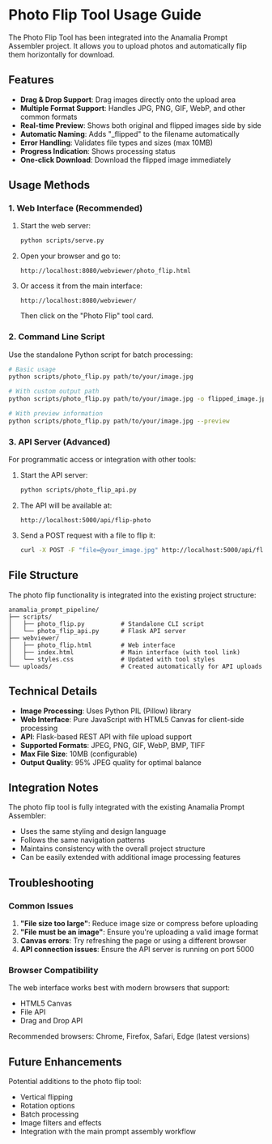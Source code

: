 # Photo Flip Tool Usage Guide

The Photo Flip Tool has been integrated into the Anamalia Prompt Assembler project. It allows you to upload photos and automatically flip them horizontally for download.

## Features

- **Drag & Drop Support**: Drag images directly onto the upload area
- **Multiple Format Support**: Handles JPG, PNG, GIF, WebP, and other common formats
- **Real-time Preview**: Shows both original and flipped images side by side
- **Automatic Naming**: Adds "_flipped" to the filename automatically
- **Error Handling**: Validates file types and sizes (max 10MB)
- **Progress Indication**: Shows processing status
- **One-click Download**: Download the flipped image immediately

## Usage Methods

### 1. Web Interface (Recommended)

1. Start the web server:
   ```bash
   python scripts/serve.py
   ```

2. Open your browser and go to:
   ```
   http://localhost:8080/webviewer/photo_flip.html
   ```

3. Or access it from the main interface:
   ```
   http://localhost:8080/webviewer/
   ```
   Then click on the "Photo Flip" tool card.

### 2. Command Line Script

Use the standalone Python script for batch processing:

```bash
# Basic usage
python scripts/photo_flip.py path/to/your/image.jpg

# With custom output path
python scripts/photo_flip.py path/to/your/image.jpg -o flipped_image.jpg

# With preview information
python scripts/photo_flip.py path/to/your/image.jpg --preview
```

### 3. API Server (Advanced)

For programmatic access or integration with other tools:

1. Start the API server:
   ```bash
   python scripts/photo_flip_api.py
   ```

2. The API will be available at:
   ```
   http://localhost:5000/api/flip-photo
   ```

3. Send a POST request with a file to flip it:
   ```bash
   curl -X POST -F "file=@your_image.jpg" http://localhost:5000/api/flip-photo --output flipped_image.jpg
   ```

## File Structure

The photo flip functionality is integrated into the existing project structure:

```
anamalia_prompt_pipeline/
├── scripts/
│   ├── photo_flip.py          # Standalone CLI script
│   └── photo_flip_api.py      # Flask API server
├── webviewer/
│   ├── photo_flip.html        # Web interface
│   ├── index.html             # Main interface (with tool link)
│   └── styles.css             # Updated with tool styles
└── uploads/                   # Created automatically for API uploads
```

## Technical Details

- **Image Processing**: Uses Python PIL (Pillow) library
- **Web Interface**: Pure JavaScript with HTML5 Canvas for client-side processing
- **API**: Flask-based REST API with file upload support
- **Supported Formats**: JPEG, PNG, GIF, WebP, BMP, TIFF
- **Max File Size**: 10MB (configurable)
- **Output Quality**: 95% JPEG quality for optimal balance

## Integration Notes

The photo flip tool is fully integrated with the existing Anamalia Prompt Assembler:

- Uses the same styling and design language
- Follows the same navigation patterns
- Maintains consistency with the overall project structure
- Can be easily extended with additional image processing features

## Troubleshooting

### Common Issues

1. **"File size too large"**: Reduce image size or compress before uploading
2. **"File must be an image"**: Ensure you're uploading a valid image format
3. **Canvas errors**: Try refreshing the page or using a different browser
4. **API connection issues**: Ensure the API server is running on port 5000

### Browser Compatibility

The web interface works best with modern browsers that support:
- HTML5 Canvas
- File API
- Drag and Drop API

Recommended browsers: Chrome, Firefox, Safari, Edge (latest versions)

## Future Enhancements

Potential additions to the photo flip tool:
- Vertical flipping
- Rotation options
- Batch processing
- Image filters and effects
- Integration with the main prompt assembly workflow

